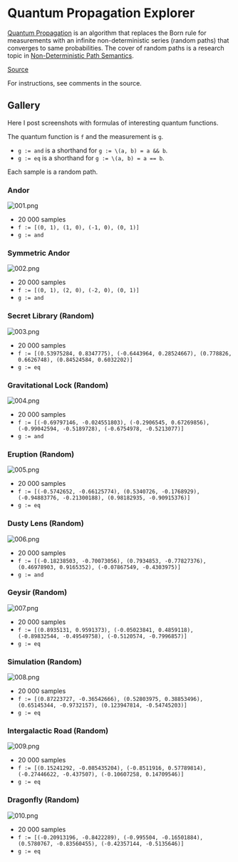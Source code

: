 # Quantum Propagation Explorer

[Quantum Propagation](https://github.com/advancedresearch/path_semantics/blob/master/papers-wip/quantum-propagation.pdf) is an algorithm that replaces
the Born rule for measurements with an infinite non-deterministic series (random paths) that converges to same probabilities.
The cover of random paths is a research topic in [Non-Deterministic Path Semantics](https://github.com/advancedresearch/path_semantics/blob/master/sequences.md#non-deterministic-path-semantics).

[Source](https://github.com/advancedresearch/path_semantics/blob/master/dyon_experiments/quantum_propagation/main.dyon)

For instructions, see comments in the source.

## Gallery

Here I post screenshots with formulas of interesting quantum functions.

The quantum function is `f` and the measurement is `g`.

- `g := and` is a shorthand for `g := \(a, b) = a && b`.
- `g := eq` is a shorthand for `g := \(a, b) = a == b`.

Each sample is a random path.

### Andor
![001.png](gallery/001.png)
- 20 000 samples
- `f := [(0, 1), (1, 0), (-1, 0), (0, 1)]`
- `g := and`

### Symmetric Andor
![002.png](gallery/002.png)
- 20 000 samples
- `f := [(0, 1), (2, 0), (-2, 0), (0, 1)]`
- `g := and`

### Secret Library (Random)
![003.png](gallery/003.png)
- 20 000 samples
- `f := [(0.53975284, 0.8347775), (-0.6443964, 0.28524667), (0.778826, 0.6626748), (0.84524584, 0.6032202)]`
- `g := eq`

### Gravitational Lock (Random)
![004.png](gallery/004.png)
- 20 000 samples
- `f := [(-0.69797146, -0.024551803), (-0.2906545, 0.67269856), (-0.99042594, -0.5189728), (-0.6754978, -0.5213077)]`
- `g := and`

### Eruption (Random)
![005.png](gallery/005.png)
- 20 000 samples
- `f := [(-0.5742652, -0.66125774), (0.5340726, -0.1768929), (-0.94883776, -0.21300188), (0.98182935, -0.90915376)]`
- `g := eq`

### Dusty Lens (Random)
![006.png](gallery/006.png)
- 20 000 samples
- `f := [(-0.18238503, -0.70073056), (0.7934853, -0.77827376), (0.46978903, 0.9165352), (-0.07867549, -0.4303975)]`
- `g := and`

### Geysir (Random)
![007.png](gallery/007.png)
- 20 000 samples
- `f := [(0.8935131, 0.9591373), (-0.05023841, 0.4859118), (-0.89832544, -0.49549758), (-0.5120574, -0.7996857)]`
- `g := eq`

### Simulation (Random)
![008.png](gallery/008.png)
- 20 000 samples
- `f := [(0.87223727, -0.36542666), (0.52803975, 0.38853496), (0.65145344, -0.9732157), (0.123947814, -0.54745203)]`
- `g := eq`

### Intergalactic Road (Random)
![009.png](gallery/009.png)
- 20 000 samples
- `f := [(0.15241292, -0.085435204), (-0.8511916, 0.57789814), (-0.27446622, -0.437507), (-0.10607258, 0.14709546)]`
- `g := eq`

### Dragonfly (Random)
![010.png](gallery/010.png)
- 20 000 samples
- `f := [(-0.20913196, -0.8422289), (-0.995504, -0.16501884), (0.5780767, -0.83560455), (-0.42357144, -0.5135646)]`
- `g := eq`
